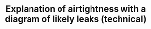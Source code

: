 ---
layout: link
link_url: https://www.firstinarchitecture.co.uk/building-fabric-05-airtightness/
title: Explanation of airtightness with a diagram of likely leaks (technical)
source: First In Architecture (resource for students)
card: Draughtproof the building
petal: 
task: 
---